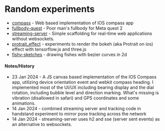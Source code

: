 # Random experiments

* [compass](cosmo/compass.html) - Web based implementation of IOS compass app
* [fullbody-quest](fullbody-quest) - Poor man's fullbody for Meta quest 2
* [streaming-server](streaming-server) - Simple scaffolding for real-time web applications without websockets.
* [protrait_effect](protrait_effect) - experiments to render the bokeh (aka Protrait on ios) effect with tensorflow.js and three.js
* [fishy-sketches](fishy-sketches) - drawing fishes with bezier curves in 2d

####  Notes/History
* 23 Jan 2024 - A JS canvas based implementation of the IOS Compass app, utilizing device orientation event and webkit compass heading. I implemented most of the UI/UX including bearing display and the dial rotation, including bubble level and direction marking. What's missing is vibration (disallowed in safari) and GPS coordinates and some animations.
* 14 Jan 2024 - combined streaming server and tracking code in handstand experiment to mirror pose tracking across the network
* 14 Jan 2024 - streaming-server uses h2 and sse (server sent events) as an alternative to websockets.